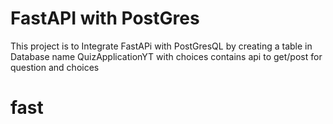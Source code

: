 # FastAPI with PostGres

This project is to Integrate FastAPi with PostGresQL by creating a table in Database name QuizApplicationYT with choices
contains api to get/post for question and choices
# fast
